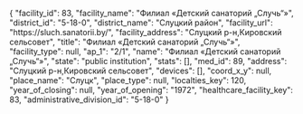 {
    "facility_id": 83,
    "facility_name": "Филиал «Детский санаторий „Случь“»",
    "district_id": "5-18-0",
    "district_name": "Слуцкий район",
    "facility_url": "https:\/\/sluch.sanatorii.by\/",
    "facility_address": "Слуцкий р-н,Кировский сельсовет",
    "title": "Филиал «Детский санаторий „Случь“»",
    "facility_type": null,
    "ap_1": "2\/1",
    "name": "Филиал «Детский санаторий „Случь“»",
    "state": "public institution",
    "stats": [],
    "med_id": 89,
    "address": "Слуцкий р-н,Кировский сельсовет",
    "devices": [],
    "coord_x_y": null,
    "place_name": "Слуцк",
    "place_type": null,
    "localties_key": 120,
    "year_of_closing": null,
    "year_of_opening": "1972",
    "healthcare_facility_key": 83,
    "administrative_division_id": "5-18-0"
}